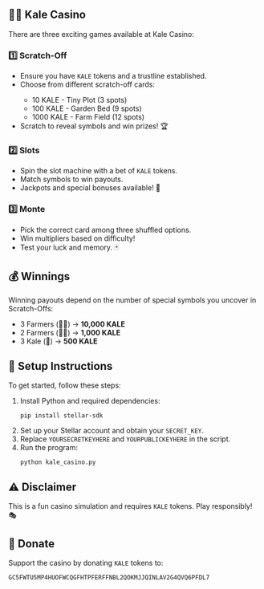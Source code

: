 <h2 class="emoji">🎲🥬 Kale Casino</h2>
<p>There are three exciting games available at Kale Casino:</p>

<h3>1️⃣ Scratch-Off</h3>
<ul>
    <li>Ensure you have <code>KALE</code> tokens and a trustline established.</li>
    <li>Choose from different scratch-off cards:</li>
    <ul>
        <li>10 KALE - Tiny Plot (3 spots)</li>
        <li>100 KALE - Garden Bed (9 spots)</li>
        <li>1000 KALE - Farm Field (12 spots)</li>
    </ul>
    <li>Scratch to reveal symbols and win prizes! 🏆</li>
</ul>

<h3>2️⃣ Slots</h3>
<ul>
    <li>Spin the slot machine with a bet of <code>KALE</code> tokens.</li>
    <li>Match symbols to win payouts.</li>
    <li>Jackpots and special bonuses available! 🎰</li>
</ul>

<h3>3️⃣ Monte</h3>
<ul>
    <li>Pick the correct card among three shuffled options.</li>
    <li>Win multipliers based on difficulty!</li>
    <li>Test your luck and memory. 🃏</li>
</ul>

<h2 class="emoji">💰 Winnings</h2>
<p>Winning payouts depend on the number of special symbols you uncover in Scratch-Offs:</p>
<ul>
    <li>3 Farmers (👩‍🌾) → <strong>10,000 KALE</strong></li>
    <li>2 Farmers (👩‍🌾) → <strong>1,000 KALE</strong></li>
    <li>3 Kale (🥬) → <strong>500 KALE</strong></li>
</ul>

<h2 class="emoji">🔧 Setup Instructions</h2>
<p>To get started, follow these steps:</p>
<ol>
    <li>Install Python and required dependencies:</li>
    <pre><code>pip install stellar-sdk</code></pre>
    <li>Set up your Stellar account and obtain your <code>SECRET_KEY</code>.</li>
    <li>Replace <code>YOURSECRETKEYHERE</code> and <code>YOURPUBLICKEYHERE</code> in the script.</li>
    <li>Run the program:</li>
    <pre><code>python kale_casino.py</code></pre>
</ol>

<h2 class="emoji">⚠️ Disclaimer</h2>
<p>This is a fun casino simulation and requires <code>KALE</code> tokens. Play responsibly! 🎭</p>

<h2 class="emoji">🙏 Donate</h2>
<p>Support the casino by donating <code>KALE</code> tokens to:</p>
<pre><code>GC5FWTU5MP4HUOFWCQGFHTPFERFFNBL2QOKMJJQINLAV2G4QVQ6PFDL7</code></pre>
